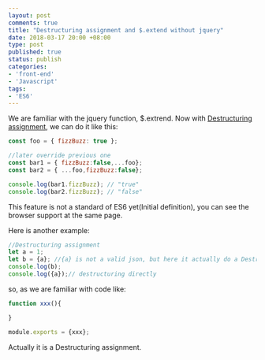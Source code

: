 ```yaml
---
layout: post
comments: true
title: "Destructuring assignment and $.extend without jquery"
date: 2018-03-17 20:00 +08:00
type: post
published: true
status: publish
categories:
- 'front-end'
- 'Javascript'
tags:
- 'ES6'
---
```

We are familiar with the jquery function, $.extrend. Now with [Destructuring assignment](https://developer.mozilla.org/en-US/docs/Web/JavaScript/Reference/Operators/Destructuring_assignment), we can do it like this:

```javascript
const foo = { fizzBuzz: true };

//later override previous one
const bar1 = { fizzBuzz:false,...foo};
const bar2 = { ...foo,fizzBuzz:false};

console.log(bar1.fizzBuzz); // "true"
console.log(bar2.fizzBuzz); // "false"
```

This feature is not a standard of ES6 yet(Initial definition), you can see the browser support at the same page.

Here is another example:
```javascript
//Destructuring assignment
let a = 1;
let b = {a}; //{a} is not a valid json, but here it actually do a Destructuring assignment
console.log(b);
console.log({a});// destructuring directly
```

so, as we are familiar with code like:
```javascript
function xxx(){

}

module.exports = {xxx};
```
Actually it is a Destructuring assignment.
